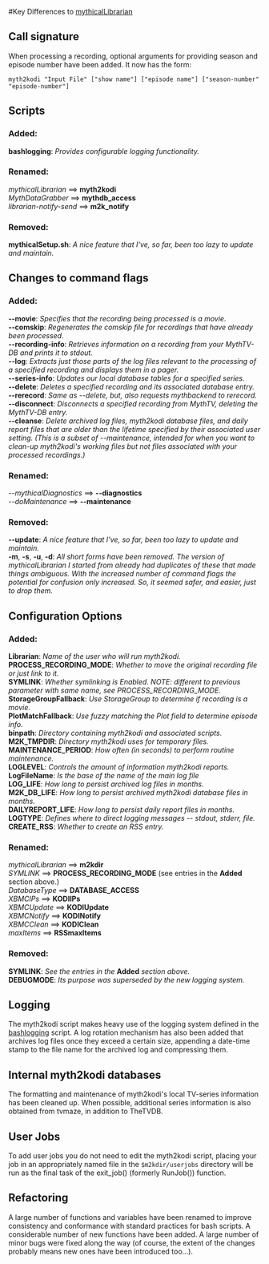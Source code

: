 #Key Differences to [mythicalLibrarian](https://github.com/adamoutler/mythicallibrarian)

## Call signature
When processing a recording, optional arguments for providing season and
episode number have been added. It now has the form:
    
    myth2kodi "Input File" ["show name"] ["episode name"] ["season-number" "episode-number"]

## Scripts
### Added:
**bashlogging**: *Provides configurable logging functionality.*

### Renamed:
*mythicalLibrarian* ==> **myth2kodi**  
*MythDataGrabber* ==> **mythdb_access**  
*librarian-notify-send* ==> **m2k_notify**  

### Removed:
**mythicalSetup.sh**: *A nice feature that I've, so far, been too lazy to update and maintain.*

## Changes to command flags
### Added:
**--movie**: *Specifies that the recording being processed is a movie.*  
**--comskip**: *Regenerates the comskip file for recordings that have
                already been processed.*  
**--recording-info**: *Retrieves information on a recording from your MythTV-DB
                       and prints it to stdout.*  
**--log**: *Extracts just those parts of the log files relevant to the
            processing of a specified recording and displays them in a pager.*  
**--series-info**: *Updates our local database tables for a specified series.*  
**--delete**: *Deletes a specified recording and its associated database entry.*  
**--rerecord**: *Same as --delete, but, also requests mythbackend to rerecord.*
**--disconnect**: *Disconnects a specified recording from MythTV, deleting the
                   MythTV-DB entry.*  
**--cleanse**: *Delete archived log files, myth2kodi database files, and daily
                report files that are older than the lifetime specified by
                their associated user setting. (This is a subset of --maintenance,
                intended for when you want to clean-up myth2kodi's working files
                but not files associated with your processed recordings.)*

### Renamed:
*--mythicalDiagnostics* ==> **--diagnostics**  
*--doMaintenance* ==> **--maintenance**

### Removed:
**--update**: *A nice feature that I've, so far, been too lazy to update and maintain.*  
**-m**, **-s**, **-u**, **-d**: *All short forms have been removed. The version of
mythicalLibrarian I started from already had duplicates of these that made things
ambiguous. With the increased number of command flags the potential for confusion
only increased. So, it seemed safer, and easier, just to drop them.*


## Configuration Options
### Added:
**Librarian**: *Name of the user who will run myth2kodi.*  
**PROCESS_RECORDING_MODE**: *Whether to move the original recording file or just link to it.*  
**SYMLINK**: *Whether symlinking is Enabled. NOTE: different to previous parameter with same name, see PROCESS_RECORDING_MODE.*  
**StorageGroupFallback**: *Use StorageGroup to determine if recording is a movie.*  
**PlotMatchFallback**: *Use fuzzy matching the Plot field to determine episode info.*  
**binpath**: *Directory containing myth2kodi and associated scripts.*  
**M2K_TMPDIR**: *Directory myth2kodi uses for temporary files.*  
**MAINTENANCE_PERIOD**: *How often (in seconds) to perform routine maintenance.*  
**LOGLEVEL**: *Controls the amount of information myth2kodi reports.*  
**LogFileName**: *Is the base of the name of the main log file*  
**LOG_LIFE**: *How long to persist archived log files in months.*  
**M2K_DB_LIFE**: *How long to persist archived myth2kodi database files in months.*  
**DAILYREPORT_LIFE**: *How long to persist daily report files in months.*  
**LOGTYPE**: *Defines where to direct logging messages -- stdout, stderr, file.*  
**CREATE_RSS**: *Whether to create an RSS entry.*

### Renamed:
*mythicalLibrarian* ==> **m2kdir**  
*SYMLINK* ==> **PROCESS_RECORDING_MODE** (see entries in the **Added** section above.)  
*DatabaseType* ==> **DATABASE_ACCESS**  
*XBMCIPs* ==> **KODIIPs**  
*XBMCUpdate* ==> **KODIUpdate**  
*XBMCNotify* ==> **KODINotify**  
*XBMCClean* ==>  **KODIClean**  
*maxItems* ==> **RSSmaxItems**

### Removed:
**SYMLINK**: *See the entries in the* **Added** *section above.*  
**DEBUGMODE**: *Its purpose was superseded by the new logging system.*

## Logging
The myth2kodi script makes heavy use of the logging system defined in the
[bashlogging](https://github.com/stuart-knock/bash-tools/blob/master/bashlogging)
script. A log rotation mechanism has also been added that archives log 
files once they exceed a certain size, appending a date-time stamp to the file
name for the archived log and compressing them.

## Internal myth2kodi databases
The formatting and maintenance of myth2kodi's local TV-series information has
been cleaned up. When possible, additional series information is also obtained
from tvmaze, in addition to TheTVDB.

## User Jobs
To add user jobs you do not need to edit the myth2kodi script, placing your job
in an appropriately named file in the `$m2kdir/userjobs` directory will be run
as the final task of the exit_job() (formerly RunJob()) function.

## Refactoring
A large number of functions and variables have been renamed to improve
consistency and conformance with standard practices for bash scripts. A
considerable number of new functions have been added. A large number of minor
bugs were fixed along the way (of course, the extent of the changes probably
means new ones have been introduced too...).

